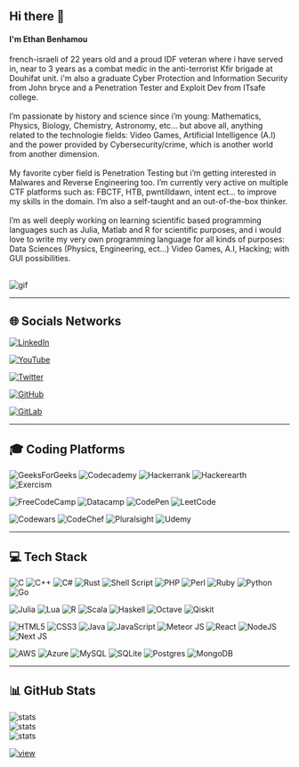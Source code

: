 ## Hi there 👋

#### I'm Ethan Benhamou
french-israeli of 22 years old and a proud IDF veteran where i have served in, near to 3 years as a combat medic in the anti-terrorist Kfir brigade at Douhifat unit. i'm also a graduate Cyber Protection and Information Security from John bryce and a Penetration Tester and Exploit Dev from ITsafe college.<br><br>I’m passionate by history and science since i’m young: Mathematics, Physics, Biology, Chemistry, Astronomy, etc… but above all, anything related to the technologie fields: Video Games, Artificial Intelligence (A.I) and the power provided by Cybersecurity/crime, which is another world from another dimension.<br><br>My favorite cyber field is Penetration Testing but i’m getting interested in Malwares and Reverse Engineering too. I’m currently very active on multiple CTF platforms such as: FBCTF, HTB, pwntilldawn, intent ect… to improve my skills in the domain. I’m also a self-taught and an out-of-the-box thinker.<br><br>I’m as well deeply working on learning scientific based programming languages such as Julia, Matlab and R for scientific purposes, and i would love to write my very own programming language for all kinds of purposes: Data Sciences (Physics, Engineering, ect…) Video Games, A.I, Hacking; with GUI possibilities.<br><br>

![gif](https://camo.githubusercontent.com/d87412330e179c453793251de9ef574f11d2c570510e949304f1a767ad891b6c/68747470733a2f2f6d656469612e67697068792e636f6d2f6d656469612f336f456a4857706956494f475854356c396d2f67697068792e676966)

---

## 🌐 Socials Networks

[![LinkedIn](https://img.shields.io/badge/LinkedIn-%230077B5?logo=linkedin&logoColor=white)](https://linkedin.com/in/ethan-benhamou)

[![YouTube](https://img.shields.io/badge/YouTube-%23FF0000?logo=YouTube&logoColor=white)](https://youtube.com/@Gh0stAn0n)

[![Twitter](https://img.shields.io/badge/Twitter-%231DA1F2?logo=Twitter&logoColor=white)](https://twitter.com/@ethan_bhm)

[![GitHub](https://img.shields.io/badge/-Github-000?logo=Github&logoColor=white)](https://github.com/Gh0stAn0n/)

[![GitLab](https://img.shields.io/badge/gitlab-%23181717?logo=gitlab&logoColor=white)](https://gitlab.com/Gh0stAn0n)

---

## 🎓 Coding Platforms 

![GeeksForGeeks](https://img.shields.io/badge/GeeksforGeeks-gray?logo=geeksforgeeks&logoColor=35914c)
![Codecademy](https://img.shields.io/badge/Codecademy-FFF0E5?logo=codecademy&logoColor=1F243A)
![Hackerrank](https://img.shields.io/badge/-Hackerrank-2EC866?logo=HackerRank&logoColor=white)
![Hackerearth](https://img.shields.io/badge/HackerEarth-%232C3454?logo=HackerEarth&logoColor=Blue)
![Exercism](https://img.shields.io/badge/Exercism-009CAB?logo=exercism&logoColor=white)

![FreeCodeCamp](https://img.shields.io/badge/Freecodecamp-%23123?logo=freecodecamp&logoColor=green)
![Datacamp](https://img.shields.io/badge/Datacamp-05192D?logo=datacamp&logoColor=03E860)
![CodePen](https://img.shields.io/badge/Codepen-000000?logo=codepen&logoColor=white)
![LeetCode](https://img.shields.io/badge/LeetCode-000000?logo=LeetCode&logoColor=#d16c06)

![Codewars](https://img.shields.io/badge/Codewars-B1361E?logo=codewars&logoColor=grey)
![CodeChef](https://img.shields.io/badge/CodeChef-%23964B00?logo=CodeChef&logoColor=white)
![Pluralsight](https://img.shields.io/badge/Pluralsight-EE3057?logo=pluralsight&logoColor=white)
![Udemy](https://img.shields.io/badge/Udemy-A435F0?logo=Udemy&logoColor=white)

---

## 💻 Tech Stack

![C](https://img.shields.io/badge/c-%2300599C?logo=c&logoColor=white)
![C++](https://img.shields.io/badge/c++-%2300599C?logo=c%2B%2B&logoColor=white)
![C#](https://img.shields.io/badge/c%23-%23239120?logo=c-sharp&logoColor=white)
![Rust](https://img.shields.io/badge/rust-%23000000?logo=rust&logoColor=white)
![Shell Script](https://img.shields.io/badge/shell_script-%23121011?logo=gnu-bash&logoColor=white)
![PHP](https://img.shields.io/badge/php-%23777BB4?logo=php&logoColor=white)
![Perl](https://img.shields.io/badge/perl-%2339457E?logo=perl&logoColor=white)
![Ruby](https://img.shields.io/badge/ruby-%23CC342D?logo=ruby&logoColor=white)
![Python](https://img.shields.io/badge/python-3670A0?logo=python&logoColor=ffdd54)
![Go](https://img.shields.io/badge/go-%2300ADD8?logo=go&logoColor=white)

![Julia](https://img.shields.io/badge/-Julia-9558B2?logo=julia&logoColor=white)
![Lua](https://img.shields.io/badge/lua-%232C2D72?logo=lua&logoColor=white)
![R](https://img.shields.io/badge/r-%23276DC3?logo=r&logoColor=white)
![Scala](https://img.shields.io/badge/scala-%23DC322F?logo=scala&logoColor=white)
![Haskell](https://img.shields.io/badge/Haskell-5e5086?logo=haskell&logoColor=white)
![Octave](https://img.shields.io/badge/OCTAVE-darkblue?logo=octave&logoColor=fcd683)
![Qiskit](https://img.shields.io/badge/Qiskit-%236929C4?logo=Qiskit&logoColor=white)

![HTML5](https://img.shields.io/badge/html5-%23E34F26?logo=html5&logoColor=white)
![CSS3](https://img.shields.io/badge/css3-%231572B6?logo=css3&logoColor=white)
![Java](https://img.shields.io/badge/java-%23ED8B00?logo=java&logoColor=white)
![JavaScript](https://img.shields.io/badge/javascript-%23323330?logo=javascript&logoColor=%23F7DF1E) 
![Meteor JS](https://img.shields.io/badge/meteorjs-%23d74c4c?logo=meteor&logoColor=white)
![React](https://img.shields.io/badge/react-%2320232a?logo=react&logoColor=%2361DAFB)
![NodeJS](https://img.shields.io/badge/node.js-6DA55F?logo=node.js&logoColor=white)
![Next JS](https://img.shields.io/badge/Next-black?logo=next.js&logoColor=white)

![AWS](https://img.shields.io/badge/AWS-%23FF9900?logo=amazon-aws&logoColor=white)
![Azure](https://img.shields.io/badge/azure-%230072C6?logo=azure-devops&logoColor=white)
![MySQL](https://img.shields.io/badge/mysql-%2300f?logo=mysql&logoColor=white)
![SQLite](https://img.shields.io/badge/sqlite-%2307405e?logo=sqlite&logoColor=white)
![Postgres](https://img.shields.io/badge/postgres-%23316192?logo=postgresql&logoColor=white)
![MongoDB](https://img.shields.io/badge/MongoDB-%234ea94b?logo=mongodb&logoColor=white)

---

## 📊 GitHub Stats

![stats](https://github-readme-stats.vercel.app/api?username=Gh0stAn0n&theme=dark&hide_border=false&include_all_commits=true&count_private=true)<br/>
![stats](https://github-readme-streak-stats.herokuapp.com/?user=Gh0stAn0n&theme=dark&hide_border=false)<br/>
![stats](https://github-readme-stats.vercel.app/api/top-langs/?username=Gh0stAn0n&theme=dark&hide_border=false&include_all_commits=true&count_private=true&layout=compact)

[![view](https://visitcount.itsvg.in/api?id=gh0st-anonymous&icon=1&color=12)](https://visitcount.itsvg.in)

<!-- Proudly created with GPRM ( https://gprm.itsvg.in ) -->
